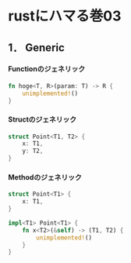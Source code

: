 # rustにハマる巻03

## 1． Generic

#### Functionのジェネリック
  
```rust
fn hoge<T, R>(param: T) -> R {
    unimplemented!()
}
```

#### Structのジェネリック
  
```rust
struct Point<T1, T2> {
    x: T1,
    y: T2,
}
```
#### Methodのジェネリック

```rust
struct Point<T1> {
    x: T1,
}

impl<T1> Point<T1> {
    fn x<T2>(&self) -> (T1, T2) {
        unimplemented!()
    }
}
```
